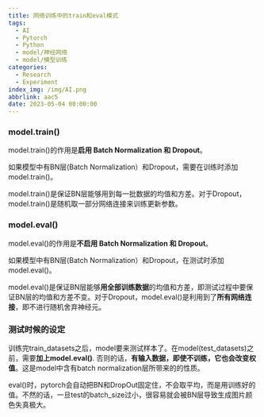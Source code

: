 ```yaml
---
title: 网络训练中的train和eval模式
tags:
  - AI
  - Pytorch
  - Python
  - model/神经网络
  - model/模型训练
categories:
  - Research
  - Experiment
index_img: /img/AI.png
abbrlink: aac5
date: 2023-05-04 00:00:00
---
```




### model.train()

model.train()的作用是**启用 Batch Normalization 和 Dropout**。

如果模型中有BN层(Batch Normalization）和Dropout，需要在训练时添加model.train()。

model.train()是保证BN层能够用到每一批数据的均值和方差。对于Dropout，model.train()是随机取一部分网络连接来训练更新参数。 

### model.eval()

model.eval()的作用是**不启用 Batch Normalization 和 Dropout**。

如果模型中有BN层(Batch Normalization）和Dropout，在测试时添加model.eval()。

model.eval()是保证BN层能够**用全部训练数据**的均值和方差，即测试过程中要保证BN层的均值和方差不变。对于Dropout，model.eval()是利用到了**所有网络连接**，即不进行随机舍弃神经元。

### 测试时候的设定

训练完train\_datasets之后，model要来测试样本了。在model(test\_datasets)之前，需要**加上model.eval()**. 否则的话，**有输入数据，即使不训练，它也会改变权值**。这是model中含有batch normalization层所带来的的性质。

eval()时，pytorch会自动把BN和DropOut固定住，不会取平均，而是用训练好的值。不然的话，一旦test的batch\_size过小，很容易就会被BN层导致生成图片颜色失真极大。
